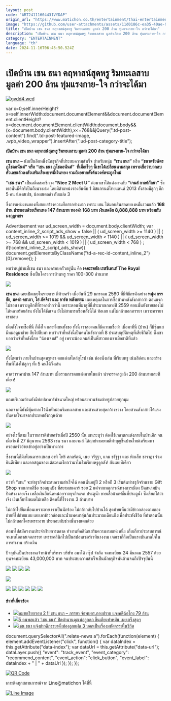 ```yaml
---
layout: post
code: "ART24111604431VYDAP"
origin_url: "https://www.matichon.co.th/entertainment/thai-entertainment/news_4901568"
image: "https://github.com/user-attachments/assets/11d0186c-ea35-40ae-967d-1ef2704c7f00"
title: "เปิดบ้าน เชน ธนา คฤหาสน์สุดหรู ริมทะเลสาบ มูลค่า 200 ล้าน ทุ่มแรงกาย-ใจ กว่าจะได้มา"
description: "เปิดบ้าน เชน ธนา คฤหาสน์สุดหรู ริมทะเลสาบ มูลค่าเกือบ 200 ล้าน ทุ่มแรงกาย-ใจ กว่าจะได้มา เชนธนา เชน ธนา ภรรยา อมาโด้"
category: "ENTERTAINMENT"
language: "th"
date: 2024-11-16T06:45:50.524Z
---
```


# เปิดบ้าน เชน ธนา คฤหาสน์สุดหรู ริมทะเลสาบ มูลค่า 200 ล้าน ทุ่มแรงกาย-ใจ กว่าจะได้มา

[![](https://www.matichon.co.th/wp-content/uploads/2024/11/gvdd4-wed.jpg "gvdd4 wed")](https://www.matichon.co.th/wp-content/uploads/2024/11/gvdd4-wed.jpg)

var x=0;self.innerHeight?x=self.innerWidth:document.documentElement&&document.documentElement.clientHeight?x=document.documentElement.clientWidth:document.body&&(x=document.body.clientWidth),x<=768&&jQuery(".td-post-content").find(".td-post-featured-image, .wpb\_video\_wrapper").insertAfter(".ud-post-category-title");

**เปิดบ้าน เชน ธนา คฤหาสน์สุดหรู ริมทะเลสาบ มูลค่า 200 ล้าน ทุ่มแรงกาย-ใจ กว่าจะได้มา**

**เชน ธนา –** นับเป็นอีกหนึ่งนักธุรกิจที่ประสบความสำเร็จ สำหรับหนุ่ม **“เชน ธนา”** หรือ **“ธนาตรัยฉัตร ภูโชคอนันต์” หรือ “เชน ธนา ภูโชคอนันต์”  ที่เมื่อเร็วๆ นี้เขาได้เปลี่ยนนามสกุล เพราะเชื่อว่าบวกลบตัวเลขแล้วลงตัวเสริมเรื่องบารมีเงินทอง รวมถึงอยากตั้งต้นวงศ์ตระกูลใหม่**

**“เชน ธนา”** เป็นอดีตสมาชิกวง **“Nice 2 Meet U”** ต่อมาเขาได้แต่งงานกับ **“เจมส์ กาลย์กัลยา”** ซึ่งเธอนั้นมีดีกรีเป็นถึงนางงาม โดยมีตำแหน่งรองอันดับ 1 มิสแกรนด์ไทยแลนด์ 2013 ทั้งสองมีลูกๆ อีก 5 คน น้องสเปซ, น้องสเตลล่า กับแฝด 3

ซึ่งการแต่งงานของทั้งสอยสร้างความฮือฮาอย่างมาก เพราะ เชน ได้มอบสินสอดทองหมั้นรวมแล้ว **168 ล้าน ประกอบด้วยเรือนหอ 147 ล้านบาท ทองคำ 168 บาท เงินสดอีก 8,888,888 บาท พร้อมกับมงกุฎเพชร**

Advertisement var ud\_screen\_width = document.body.clientWidth; var content\_inline\_2\_script\_ads\_show = false || ( ud\_screen\_width >= 1140 ) || ( ud\_screen\_width >= 1019 && ud\_screen\_width < 1140 ) || ( ud\_screen\_width >= 768 && ud\_screen\_width < 1019 ) || ( ud\_screen\_width < 768 ) ; if(!content\_inline\_2\_script\_ads\_show){ document.getElementsByClassName("td-a-rec-id-content\_inline\_2")\[0\].remove(); }

พบว่าหมู่บ้านที่เชน ธนา และครอบครัวอยู่นั้น คือ **เดอะรอยัล เรสซิเดนท์ The Royal Residence** ซึ่งเป็นโครงการบ้านหรู ราคา 100-300 ล้านบาท

![](https://www.matichon.co.th/wp-content/uploads/2024/11/1731727722898.jpg)

**เชน ธนา** เคยเปิดเผยในรายการ ตีท้ายครัว เมื่อวันที่ 29 มกราคม 2560 ที่มีพิธีกรดังอย่าง **หนุ่ม กรรชัย, มดดำ คชาภา, โอ๋ ภัคจีรา และ อาร์ต พลังธรรม** เผยเหตุผลในการซื้อบ้านหลังดังกล่าวว่า ตอนแรกไม่ชอบ เพราะดูอีกที่ที่ราคาต่ำกว่านี้ เพราะตอนที่มาดูที่นี่ประมาณกลางปี 2559 ตอนนั้นยังขายของไม่ได้หลายร้อยล้าน ยังไม่ได้ชัดเจน ยังไม่สามารถซื้อหลังนี้ได้ ท้อเลย แต่ไม่กล้าบอกภรรยา เพราะภรรยาเขาชอบ

เมื่อตั้งใจจะซื้อที่นี่ ก็ตั้งใจ และทั้งบนทั้งขอ ทั้งนี้ เราสองคนก็มีความเชื่อว่า เมื่อมาที่นี่ (บ้าน) ก็มีซินแส มีหมอดูมาช่วย สืบไปสืบมา พบว่าเจ้าที่หลังนี้เป็นคนในรัชกาลที่ 8 ประสบอุบัติเหตุที่เสียชีวิตไป ซึ่งเขาบอกว่าเจ้าที่หลังนี้รอ “น้องเจมส์” อยู่ เพราะน้องเจมส์เป็นพี่สาวของเขาเมื่อชาติที่แล้ว

![](https://www.matichon.co.th/wp-content/uploads/2024/11/1731729248657.jpg)

ทั้งนี้พบว่า ภายในบ้านสุดหรูหรา ตกแต่งสไตล์ยุโรป เช่น ห้องนั่งเล่น ที่เรียบหรู เน้นสีอ่อน และสร้างพื้นที่โล่งให้ลูกๆ ทั้ง 5 คนได้วิ่งเล่น

คาดว่าราคาบ้าน 147 ล้านบาท เมื่อรวมการตกแต่งภายในแล้ว น่าจะราคาสูงถึง 200 ล้านบาทเลยทีเดียว!

![](https://www.matichon.co.th/wp-content/uploads/2024/11/Snapinsta.app_213809169_796803997689515_3631528037784318855_n_1080.jpg)

แถมบริเวณบ้านยังมีบ่อปลาคาร์ฟขนาดใหญ่ พร้อมสะพานข้ามถ่ายรูปสวยทุกมุม

นอกจากนี้ยังมีซุ้มศาลาไว้นั่งพักผ่อนริมทะเลสาบ และสวนสวยสุดกว้างขวาง โดยสวนดังกล่าวได้แรงบันดาลใจมาจากประเทศอังกฤษด้วย

![](https://www.matichon.co.th/wp-content/uploads/2024/11/S__13672467.jpg)

อย่างไรก็ตาม ในรายการตีท้ายครัวเมื่อปี 2560 นั้น เชนระบุว่า ต้องใช้เวลาตกแต่งภายในบ้านอีก จนเมื่อวันที่ 27 มิถุนายน 2563 เชน ธนา และเจมส์ ได้ฤกษ์งามยามดีทำบุญขึ้นบ้านใหม่เตรียมพาครอบครัวย้ายเข้าอยู่อย่างเป็นทางการ

ซึ่งงานนี้ก็มีเพื่อนดาราเซเลบ อาทิ โฟร์ ศกลรัตน์, เนย วรัฐฐา, แจม ชรัฐฐา และ พิกเล็ท ชาราฎา ร่วมยินดีเพียบ และคอสตูมของแต่ละคนเรียกว่ามาในธีมเรียบหรูดูอลัง! กันเลยทีเดียว

![](https://www.matichon.co.th/wp-content/uploads/2024/11/S__13672488.jpg)

กว่าที่ “เชน” จะทำธุรกิจประสบความสำเร็จได้ ตอนนั้นอยู่ปี 2 หรือปี 3 เริ่มต้นทำธรุกิจร้านขาย Gift Shop จากเกาหลีชื่อ ซอลมุนปัง ที่สยามสแควร์ ซอย 2 แต่จากเหตุการณ์ทางการเมือง ปิดสนามบิน ปิดห้าง เลยเจ๊ง เหลือเงินอีกนิดหน่อยจากธุรกิจแรก ประตูน้ำ ขายเสื้อผ้าแฟชั่นที่ประตูน้ำ ซึ่งเรียกได้ว่าเจ๊ง เงินเก็บทั้งหมดไม่เหลือ ติดหนี้ที่โรงงาน 3 ล้านบาท

ไม่กล้าไปยืมเพื่อนเพราะอาย เราเป็นนักร้อง ไม่กล้ากลับไปบ้านได้ สุดท้ายเห็นว่ามีข้าวกล่องตามกองถ่ายที่ไปถ่ายแบบ เลยเอาข้าวกล่องและน้ำแพคมาอุ่นกินประมาณเดือนนึงเพื่อประทังชีวิต ที่ทำตอนนั้นไม่กล้าบอกใครเพราะอาย ประกอบกับช่วงนั้นวงแตกด้วย

ต่อมาไปสมัครงานประจำฝ่ายการตลาด ทำงานที่คลินิกเสริมความงามแห่งหนึ่ง เก็บเกี่ยวประสบการณ์จนพบโอกาสเจอภรรยา เพราะคลินิกไปเป็นสปอนเซอร์เวทีนางงาม เจอเขาก็ถือเป็นแรงบันดาลใจในการทำงาน สร้างเงิน

ปัจจุบันเป็นประธานเจ้าหน้าที่บริหาร บริษัท อมาโด้ กรุ๊ป จำกัด จดทะเบียน 24 มีนาคม 2557 ด้วยทุนจดทะเบียน 43,000,000 บาท จนประสบความสำเร็จเป็นนักธรุกิจพันล้านจนถึงปัจจุบันนี้

![](https://www.matichon.co.th/wp-content/uploads/2024/11/86b2b58ac9a6ac0c6b3e566a51c77a7b_1570521672.jpg) ![](https://www.matichon.co.th/wp-content/uploads/2024/11/0386ae9672187d28662aaa81b3a72a27_1570521661.jpg) ![](https://www.matichon.co.th/wp-content/uploads/2024/11/bf9599edefdc44ed320160624da44e8e_1570521673.jpg) ![](https://www.matichon.co.th/wp-content/uploads/2024/11/S__13672464.jpg)

![](https://www.matichon.co.th/wp-content/uploads/2024/11/2452.jpg)

![](https://www.matichon.co.th/wp-content/uploads/2024/11/Snapinsta.app_245057406_427469002129194_4249907035030146387_n_1080.jpg) ![](https://www.matichon.co.th/wp-content/uploads/2024/11/Snapinsta.app_270412319_1993931040779835_983613054861126860_n_1080.jpg) ![](https://www.matichon.co.th/wp-content/uploads/2024/11/Snapinsta.app_346076695_132657809809284_7984925985477322790_n_1080.jpg) ![](https://www.matichon.co.th/wp-content/uploads/2024/11/Snapinsta.app_375947301_18386141527035820_3392950918189664714_n_1080.jpg) ![](https://www.matichon.co.th/wp-content/uploads/2024/11/Snapinsta.app_394341653_324052590362049_2001012587045274445_n_1080.jpg) ![](https://www.matichon.co.th/wp-content/uploads/2024/11/Snapinsta.app_429546999_18417311431035820_3824020536102553313_n_1080.jpg)

#### ข่าวที่เกี่ยวข้อง

*   [![](https://www.matichon.co.th/wp-content/uploads/2024/11/เชนธนา584.jpg)หมายเรียกรอบ 2 !! เชน ธนา – ภรรยา จ่อพบตร.กองปราบ แจงคดีฉ้อโกง 79 ล้าน](https://www.matichon.co.th/local/crime/news_4900428)
*   [![](https://www.matichon.co.th/wp-content/uploads/2023/07/5คนพอแล้ว2454.jpg)5 คนพอแล้ว ‘เชน ธนา’ ปิดตำนานคุณพ่อลูกดก ขึ้นเตียงทำหมัน เผยเกร็งสุดๆ](https://www.matichon.co.th/entertainment/news_4073964)
*   [![](https://www.matichon.co.th/wp-content/uploads/2022/10/ww10.03.28.png)เชน ธนา แจ้งข่าวดีภรรยาตั้งท้องลูกแฝด 3 บอกเป็นเรื่องมหัศจรรย์ในชีวิต](https://www.matichon.co.th/entertainment/news_3596256)

document.querySelectorAll(".relate-news a").forEach(function(element) { element.addEventListener("click", function() { var dataIndex = this.getAttribute("data-index"); var dataUrl = this.getAttribute("data-url"); dataLayer.push({ "event": "track\_event", "event\_category": "recommend\_content", "event\_action": "click\_button", "event\_label": dataIndex + " | " + dataUrl }); }); });

[![QR Code](https://www.matichon.co.th/wp-content/uploads/2023/07/wob1371z.jpg)](https://lin.ee/ht0nDxX)

เกาะติดทุกสถานการณ์จาก Line@matichon ได้ที่นี่

[![Line Image](https://www.matichon.co.th/wp-content/uploads/2023/07/th.png)](https://lin.ee/ht0nDxX)